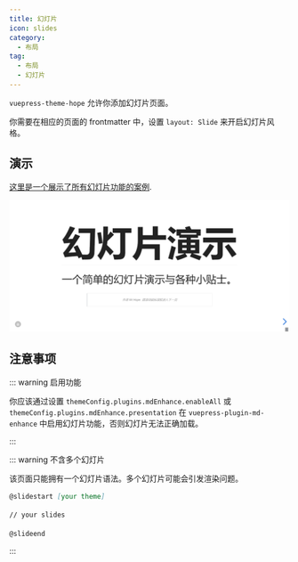 ```yaml
---
title: 幻灯片
icon: slides
category:
  - 布局
tag:
  - 布局
  - 幻灯片
---
```


`vuepress-theme-hope` 允许你添加幻灯片页面。

你需要在相应的页面的 frontmatter 中，设置 `layout: Slide` 来开启幻灯片风格。

<!-- more -->

## 演示

[这里是一个展示了所有幻灯片功能的案例](https://vuepress-theme-hope-demo.mrhope.site/zh/slides/).

![幻灯片页截图](./assets/slides.png)

## 注意事项

::: warning 启用功能

你应该通过设置 `themeConfig.plugins.mdEnhance.enableAll` 或 `themeConfig.plugins.mdEnhance.presentation` 在 `vuepress-plugin-md-enhance` 中启用幻灯片功能，否则幻灯片无法正确加载。

:::

::: warning 不含多个幻灯片

该页面只能拥有一个幻灯片语法。多个幻灯片可能会引发渲染问题。

```md
@slidestart [your theme]

// your slides

@slideend
```

:::
